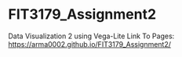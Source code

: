 # FIT3179_Assignment2
Data Visualization 2 using Vega-Lite
Link To Pages: https://arma0002.github.io/FIT3179_Assignment2/
